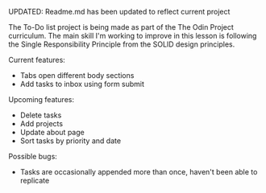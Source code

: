 UPDATED: Readme.md has been updated to reflect current project 

The To-Do list project is being made as part of the The Odin Project curriculum. The main skill I'm working to improve in this lesson is following the Single Responsibility Principle from the SOLID design principles.

Current features: 
 - Tabs open different body sections
 - Add tasks to inbox using form submit

 Upcoming features: 
 - Delete tasks
 - Add projects
 - Update about page
 - Sort tasks by priority and date

 Possible bugs:
 - Tasks are occasionally appended more than once, haven't been able to replicate
